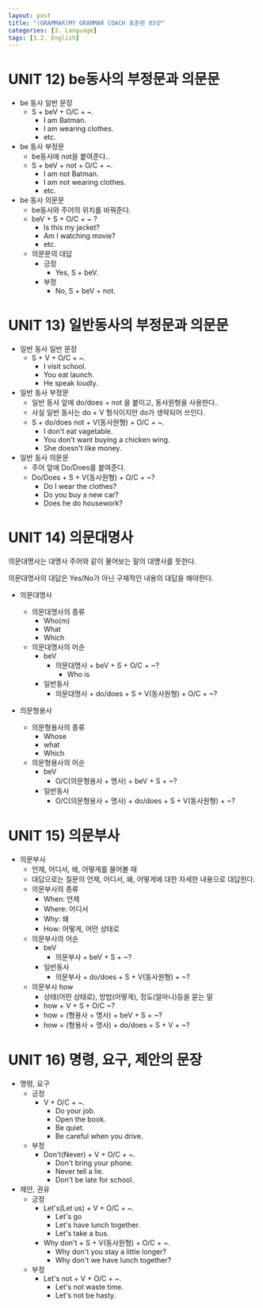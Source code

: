 ```yaml
---
layout: post
title: "(GRAMMAR)MY GRAMMAR COACH 표준편 03강"
categories: [3. Language]
tags: [3.2. English]
---
```


# UNIT 12) be동사의 부정문과 의문문

* be 동사 일반 문장
    * S + beV + O/C + ~.
        * I am Batman.
        * I am wearing clothes.
        * etc.
* be 동사 부정문
    * be동사에 not을 붙여준다..
    * S + beV + not + O/C + ~.
        * I am not Batman.
        * I am not wearing clothes.
        * etc.
* be 동사 의문문
    * be동사와 주어의 위치를 바꿔준다.
    * beV + S + O/C + ~ ?
        * Is this my jacket?
        * Am I watching movie?
        * etc.
    * 의문문의 대답
        * 긍정
            * Yes, S + beV.
        * 부정
            * No, S + beV + not.

# UNIT 13) 일반동사의 부정문과 의문문

* 일반 동사 일반 문장
    * S + V + O/C + ~.
        * I visit school.
        * You eat launch.
        * He speak loudly.
* 일반 동사 부정문
    * 일반 동사 앞에 do/does + not 을 붙이고, 동사원형을 사용한다..
    * 사실 일반 동사는 do + V 형식이지만 do가 생략되어 쓰인다.
    * S + do/does not + V(동사원형) + O/C + ~.
        * I don't eat vagetable.
        * You don't want buying a chicken wing.
        * She doesn't like money.
* 일반 동사 의문문
    * 주어 앞에 Do/Does를 붙여준다.
    * Do/Does + S + V(동사원형) + O/C + ~?
        * Do I wear the clothes?
        * Do you buy a new car?
        * Does he do housework?

# UNIT 14) 의문대명사

의문대명사는 대명사 주어와 같이 물어보는 말의 대명사를 뜻한다.

의문대명사의 대답은 Yes/No가 아닌 구체적인 내용의 대답을 해야한다.

* 의문대명사
    * 의문대명사의 종류
        * Who(m)
        * What
        * Which
    * 의문대명사의 어순
        * beV
            * 의문대명사 + beV + S + O/C + ~?
                * Who is 
        * 일반동사
            * 의문대명사 + do/does + S + V(동사원형) + O/C + ~?

* 의문형용사
    * 의문형용사의 종류
        * Whose
        * what
        * Which
    * 의문형용사의 어순
        * beV
            * O/C(의문형용사 + 명사) + beV + S + ~?
        * 일반동사
            * O/C(의문형용사 + 명사) + do/does + S + V(동사원형) + ~?

# UNIT 15) 의문부사

* 의문부사
    * 언제, 어디서, 왜, 어떻게를 물어볼 때
    * 대답으로는 질문의 언제, 어디서, 왜, 어떻게에 대한 자세한 내용으로 대답한다.
    * 의문부사의 종류
        * When: 언제
        * Where: 어디서
        * Why: 왜
        * How: 어떻게, 어떤 상태로
    * 의문부사의 어순
        * beV
            * 의문부사 + beV + S + ~?
        * 일반동사
            * 의문부사 + do/does + S + V(동사원형) + ~?
    * 의문부사 how
        * 상태(어떤 상태로), 방법(어떻게), 정도(얼마나)등을 묻는 말
        * how + V + S + O/C ~?
        * how + (형용사 + 명사) + beV + S + ~?
        * how + (형용사 + 명사) + do/does + S + V + ~?

# UNIT 16) 명령, 요구, 제안의 문장

* 명령, 요구
    * 긍정
        * V + O/C + ~.
            * Do your job.
            * Open the book.
            * Be quiet.
            * Be careful when you drive.
    * 부정
        * Don't(Never) + V + O/C + ~.
            * Don't bring your phone.
            * Never tell a lie.
            * Don't be late for school.
* 제안, 권유
    * 긍정
        * Let's(Let us) + V + O/C + ~.
            * Let's go
            * Let's have lunch together.
            * Let's take a bus.
        * Why don't + S + V(동사원형) + O/C + ~.
            * Why don't you stay a little longer?
            * Why don't we have lunch together?
    * 부정
        * Let's not + V + O/C + ~.
            * Let's not waste time.
            * Let's not be hasty.